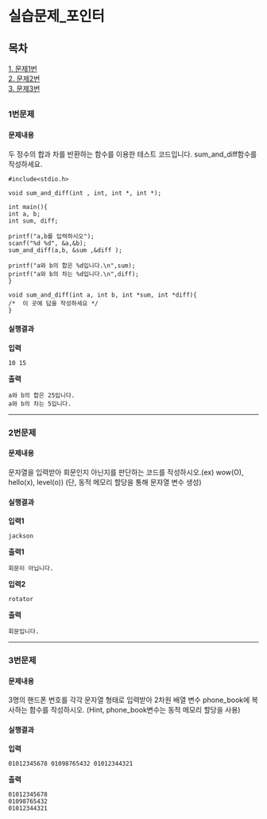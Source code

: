 # 실습문제_포인터
## 목차
[1. 문제1번](#1번문제)  
[2. 문제2번](#2번문제)  
[3. 문제3번](#3번문제)  
##
### 1번문제
#### 문제내용
두 정수의 합과 차를 반환하는 함수를 이용한 테스트 코드입니다. sum_and_diff함수를 작성하세요.
```
#include<stdio.h>

void sum_and_diff(int , int, int *, int *);

int main(){
int a, b;
int sum, diff;

printf("a,b를 입력하시오");
scanf("%d %d", &a,&b);
sum_and_diff(a,b, &sum ,&diff );

printf("a와 b의 합은 %d입니다.\n",sum);
printf("a와 b의 차는 %d입니다.\n",diff);
}

void sum_and_diff(int a, int b, int *sum, int *diff){
/*  이 곳에 답을 작성하세요 */
}
```

#### 실행결과
**입력**
```
10 15
```
**출력**
```
a와 b의 합은 25입니다.
a와 b의 차는 5입니다.
```
-----------
### 2번문제
#### 문제내용
문자열을 입력받아 회문인지 아닌지를 판단하는 코드를 작성하시오.(ex) wow(O), hello(x), level(o)) (단, 동적 메모리 할당을 통해 문자열 변수 생성)
#### 실행결과
**입력1**
```
jackson
```
**출력1**
```
회문이 아닙니다.
```
**입력2**
```
rotator
```
**출력**
```
회문입니다.
```
-----------
### 3번문제
#### 문제내용
3명의 핸드폰 번호를 각각 문자열 형태로 입력받아 2차원 배열 변수 phone_book에 복사하는 함수를 작성하시오. (Hint, phone_book변수는 동적 메모리 할당을 사용)
#### 실행결과
**입력**
```
01012345678 01098765432 01012344321
```
**출력**
```
01012345678
01098765432
01012344321
```

